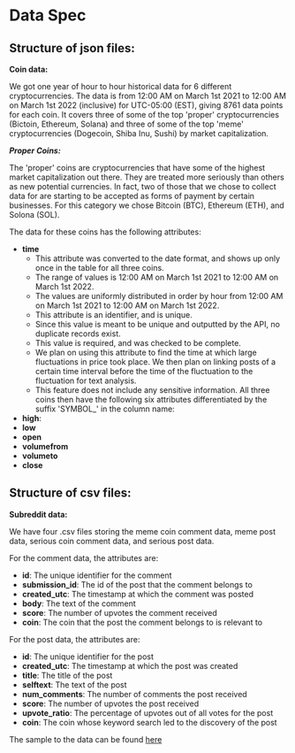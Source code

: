 # Data Spec

## Structure of json files:

**Coin data:**

We got one year of hour to hour historical data for 6 different cryptocurrencies. The data is from 12:00 AM on March 1st 2021 to 12:00 AM on March 1st 2022 (inclusive) for UTC-05:00 (EST), giving 8761 data points for each coin. It covers three of some of the top 'proper' cryptocurrencies (Bictoin, Ethereum, Solana) and three of some of the top 'meme' cryptocurrencies (Dogecoin, Shiba Inu, Sushi) by market capitalization.

***Proper Coins:***

The 'proper' coins are cryptocurrencies that have some of the highest market capitalization out there. They are treated more seriously than others as new potential currencies. In fact, two of those that we chose to collect data for are starting to be accepted as forms of payment by certain businesses. For this category we chose Bitcoin (BTC), Ethereum (ETH), and Solona (SOL). 

The data for these coins has the following attributes:
- **time**
  - This attribute was converted to the date format, and shows up only once in the table for all three coins.
  - The range of values is 12:00 AM on March 1st 2021 to 12:00 AM on March 1st 2022.
  - The values are uniformly distributed in order by hour from 12:00 AM on March 1st 2021 to 12:00 AM on March 1st 2022.
  - This attribute is an identifier, and is unique. 
  - Since this value is meant to be unique and outputted by the API, no duplicate records exist.
  - This value is required, and was checked to be complete.
  - We plan on using this attribute to find the time at which large fluctuations in price took place. We then plan on linking posts of a certain time interval before the time of the fluctuation to the fluctuation for text analysis.
  -  This feature does not include any sensitive information.
All three coins then have the following six attributes differentiated by the suffix 'SYMBOL_' in the column name:
- **high**: 
- **low**
- **open**
- **volumefrom**
- **volumeto**
- **close**

## Structure of csv files:

**Subreddit data:**

We have four .csv files storing the meme coin comment data, meme post data, serious coin comment data, and serious post data.

For the comment data, the attributes are:
- **id**: The unique identifier for the comment
- **submission_id**: The id of the post that the comment belongs to
- **created_utc**: The timestamp at which the comment was posted
- **body**: The text of the comment
- **score**: The number of upvotes the comment received
- **coin**: The coin that the post the comment belongs to is relevant to

For the post data, the attributes are:
- **id**: The unique identifier for the post
- **created_utc**: The timestamp at which the post was created
- **title**: The title of the post
- **selftext**: The text of the post
- **num_comments**: The number of comments the post received
- **score**: The number of upvotes the post received 
- **upvote_ratio**: The percentage of upvotes out of all votes for the post
- **coin**: The coin whose keyword search led to the discovery of the post

The sample to the data can be found [here](data/sample)
